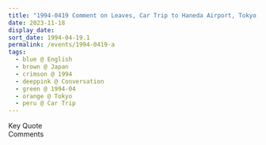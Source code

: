 ```yaml
---
title: "1994-0419 Comment on Leaves, Car Trip to Haneda Airport, Tokyo, Japan"
date: 2023-11-18
display_date: 
sort_date: 1994-04-19.1
permalink: /events/1994-0419-a
tags:
  - blue @ English
  - brown @ Japan
  - crimson @ 1994
  - deeppink @ Conversation
  - green @ 1994-04
  - orange @ Tokyo
  - peru @ Car Trip
---
```


<wave-list>
  <list-title color="green" width="75">Key Quote</list-title>
  <list-item color="BlanchedAlmond"  width="200"></list-item>
  <list-item color="Lavender"></list-item>
  <list-item color="BlanchedAlmond"></list-item>
</wave-list>

<br>

<wave-list>
  <list-title color="green" width="75">Comments</list-title>
  <list-item color="BlanchedAlmond"  width="200"></list-item>
  <list-item color="Lavender"></list-item>
  <list-item color="BlanchedAlmond"></list-item>
</wave-list>